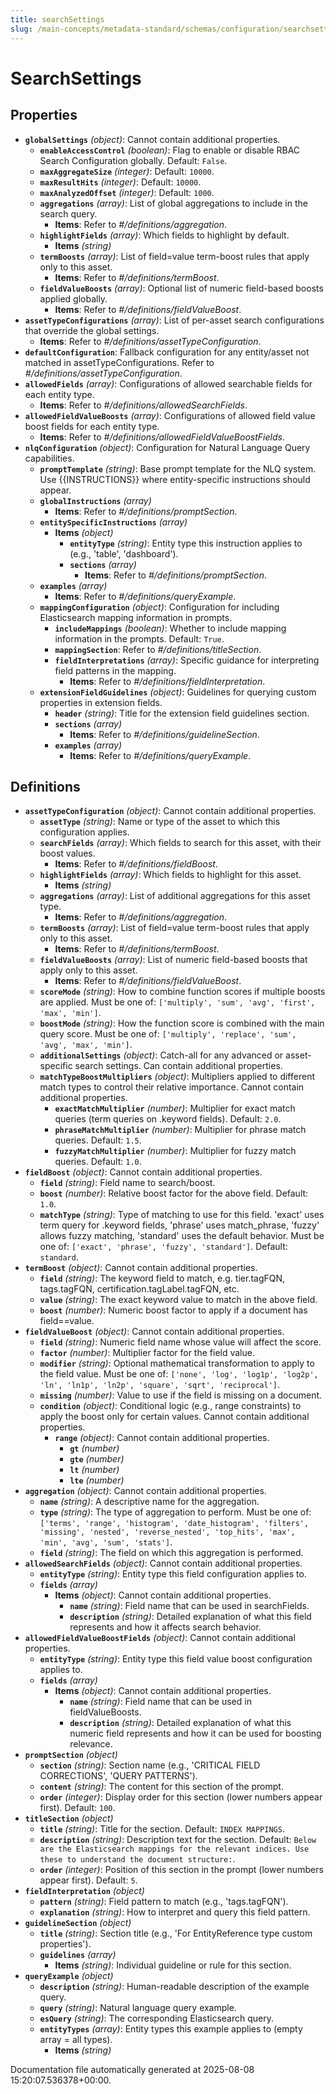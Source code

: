 ```yaml
---
title: searchSettings
slug: /main-concepts/metadata-standard/schemas/configuration/searchsettings
---
```


# SearchSettings

## Properties

- **`globalSettings`** *(object)*: Cannot contain additional properties.
  - **`enableAccessControl`** *(boolean)*: Flag to enable or disable RBAC Search Configuration globally. Default: `False`.
  - **`maxAggregateSize`** *(integer)*: Default: `10000`.
  - **`maxResultHits`** *(integer)*: Default: `10000`.
  - **`maxAnalyzedOffset`** *(integer)*: Default: `1000`.
  - **`aggregations`** *(array)*: List of global aggregations to include in the search query.
    - **Items**: Refer to *#/definitions/aggregation*.
  - **`highlightFields`** *(array)*: Which fields to highlight by default.
    - **Items** *(string)*
  - **`termBoosts`** *(array)*: List of field=value term-boost rules that apply only to this asset.
    - **Items**: Refer to *#/definitions/termBoost*.
  - **`fieldValueBoosts`** *(array)*: Optional list of numeric field-based boosts applied globally.
    - **Items**: Refer to *#/definitions/fieldValueBoost*.
- **`assetTypeConfigurations`** *(array)*: List of per-asset search configurations that override the global settings.
  - **Items**: Refer to *#/definitions/assetTypeConfiguration*.
- **`defaultConfiguration`**: Fallback configuration for any entity/asset not matched in assetTypeConfigurations. Refer to *#/definitions/assetTypeConfiguration*.
- **`allowedFields`** *(array)*: Configurations of allowed searchable fields for each entity type.
  - **Items**: Refer to *#/definitions/allowedSearchFields*.
- **`allowedFieldValueBoosts`** *(array)*: Configurations of allowed field value boost fields for each entity type.
  - **Items**: Refer to *#/definitions/allowedFieldValueBoostFields*.
- **`nlqConfiguration`** *(object)*: Configuration for Natural Language Query capabilities.
  - **`promptTemplate`** *(string)*: Base prompt template for the NLQ system. Use {{INSTRUCTIONS}} where entity-specific instructions should appear.
  - **`globalInstructions`** *(array)*
    - **Items**: Refer to *#/definitions/promptSection*.
  - **`entitySpecificInstructions`** *(array)*
    - **Items** *(object)*
      - **`entityType`** *(string)*: Entity type this instruction applies to (e.g., 'table', 'dashboard').
      - **`sections`** *(array)*
        - **Items**: Refer to *#/definitions/promptSection*.
  - **`examples`** *(array)*
    - **Items**: Refer to *#/definitions/queryExample*.
  - **`mappingConfiguration`** *(object)*: Configuration for including Elasticsearch mapping information in prompts.
    - **`includeMappings`** *(boolean)*: Whether to include mapping information in the prompts. Default: `True`.
    - **`mappingSection`**: Refer to *#/definitions/titleSection*.
    - **`fieldInterpretations`** *(array)*: Specific guidance for interpreting field patterns in the mapping.
      - **Items**: Refer to *#/definitions/fieldInterpretation*.
  - **`extensionFieldGuidelines`** *(object)*: Guidelines for querying custom properties in extension fields.
    - **`header`** *(string)*: Title for the extension field guidelines section.
    - **`sections`** *(array)*
      - **Items**: Refer to *#/definitions/guidelineSection*.
    - **`examples`** *(array)*
      - **Items**: Refer to *#/definitions/queryExample*.
## Definitions

- **`assetTypeConfiguration`** *(object)*: Cannot contain additional properties.
  - **`assetType`** *(string)*: Name or type of the asset to which this configuration applies.
  - **`searchFields`** *(array)*: Which fields to search for this asset, with their boost values.
    - **Items**: Refer to *#/definitions/fieldBoost*.
  - **`highlightFields`** *(array)*: Which fields to highlight for this asset.
    - **Items** *(string)*
  - **`aggregations`** *(array)*: List of additional aggregations for this asset type.
    - **Items**: Refer to *#/definitions/aggregation*.
  - **`termBoosts`** *(array)*: List of field=value term-boost rules that apply only to this asset.
    - **Items**: Refer to *#/definitions/termBoost*.
  - **`fieldValueBoosts`** *(array)*: List of numeric field-based boosts that apply only to this asset.
    - **Items**: Refer to *#/definitions/fieldValueBoost*.
  - **`scoreMode`** *(string)*: How to combine function scores if multiple boosts are applied. Must be one of: `['multiply', 'sum', 'avg', 'first', 'max', 'min']`.
  - **`boostMode`** *(string)*: How the function score is combined with the main query score. Must be one of: `['multiply', 'replace', 'sum', 'avg', 'max', 'min']`.
  - **`additionalSettings`** *(object)*: Catch-all for any advanced or asset-specific search settings. Can contain additional properties.
  - **`matchTypeBoostMultipliers`** *(object)*: Multipliers applied to different match types to control their relative importance. Cannot contain additional properties.
    - **`exactMatchMultiplier`** *(number)*: Multiplier for exact match queries (term queries on .keyword fields). Default: `2.0`.
    - **`phraseMatchMultiplier`** *(number)*: Multiplier for phrase match queries. Default: `1.5`.
    - **`fuzzyMatchMultiplier`** *(number)*: Multiplier for fuzzy match queries. Default: `1.0`.
- **`fieldBoost`** *(object)*: Cannot contain additional properties.
  - **`field`** *(string)*: Field name to search/boost.
  - **`boost`** *(number)*: Relative boost factor for the above field. Default: `1.0`.
  - **`matchType`** *(string)*: Type of matching to use for this field. 'exact' uses term query for .keyword fields, 'phrase' uses match_phrase, 'fuzzy' allows fuzzy matching, 'standard' uses the default behavior. Must be one of: `['exact', 'phrase', 'fuzzy', 'standard']`. Default: `standard`.
- **`termBoost`** *(object)*: Cannot contain additional properties.
  - **`field`** *(string)*: The keyword field to match, e.g. tier.tagFQN, tags.tagFQN, certification.tagLabel.tagFQN, etc.
  - **`value`** *(string)*: The exact keyword value to match in the above field.
  - **`boost`** *(number)*: Numeric boost factor to apply if a document has field==value.
- **`fieldValueBoost`** *(object)*: Cannot contain additional properties.
  - **`field`** *(string)*: Numeric field name whose value will affect the score.
  - **`factor`** *(number)*: Multiplier factor for the field value.
  - **`modifier`** *(string)*: Optional mathematical transformation to apply to the field value. Must be one of: `['none', 'log', 'log1p', 'log2p', 'ln', 'ln1p', 'ln2p', 'square', 'sqrt', 'reciprocal']`.
  - **`missing`** *(number)*: Value to use if the field is missing on a document.
  - **`condition`** *(object)*: Conditional logic (e.g., range constraints) to apply the boost only for certain values. Cannot contain additional properties.
    - **`range`** *(object)*: Cannot contain additional properties.
      - **`gt`** *(number)*
      - **`gte`** *(number)*
      - **`lt`** *(number)*
      - **`lte`** *(number)*
- **`aggregation`** *(object)*: Cannot contain additional properties.
  - **`name`** *(string)*: A descriptive name for the aggregation.
  - **`type`** *(string)*: The type of aggregation to perform. Must be one of: `['terms', 'range', 'histogram', 'date_histogram', 'filters', 'missing', 'nested', 'reverse_nested', 'top_hits', 'max', 'min', 'avg', 'sum', 'stats']`.
  - **`field`** *(string)*: The field on which this aggregation is performed.
- **`allowedSearchFields`** *(object)*: Cannot contain additional properties.
  - **`entityType`** *(string)*: Entity type this field configuration applies to.
  - **`fields`** *(array)*
    - **Items** *(object)*: Cannot contain additional properties.
      - **`name`** *(string)*: Field name that can be used in searchFields.
      - **`description`** *(string)*: Detailed explanation of what this field represents and how it affects search behavior.
- **`allowedFieldValueBoostFields`** *(object)*: Cannot contain additional properties.
  - **`entityType`** *(string)*: Entity type this field value boost configuration applies to.
  - **`fields`** *(array)*
    - **Items** *(object)*: Cannot contain additional properties.
      - **`name`** *(string)*: Field name that can be used in fieldValueBoosts.
      - **`description`** *(string)*: Detailed explanation of what this numeric field represents and how it can be used for boosting relevance.
- **`promptSection`** *(object)*
  - **`section`** *(string)*: Section name (e.g., 'CRITICAL FIELD CORRECTIONS', 'QUERY PATTERNS').
  - **`content`** *(string)*: The content for this section of the prompt.
  - **`order`** *(integer)*: Display order for this section (lower numbers appear first). Default: `100`.
- **`titleSection`** *(object)*
  - **`title`** *(string)*: Title for the section. Default: `INDEX MAPPINGS`.
  - **`description`** *(string)*: Description text for the section. Default: `Below are the Elasticsearch mappings for the relevant indices. Use these to understand the document structure:`.
  - **`order`** *(integer)*: Position of this section in the prompt (lower numbers appear first). Default: `5`.
- **`fieldInterpretation`** *(object)*
  - **`pattern`** *(string)*: Field pattern to match (e.g., 'tags.tagFQN').
  - **`explanation`** *(string)*: How to interpret and query this field pattern.
- **`guidelineSection`** *(object)*
  - **`title`** *(string)*: Section title (e.g., 'For EntityReference type custom properties').
  - **`guidelines`** *(array)*
    - **Items** *(string)*: Individual guideline or rule for this section.
- **`queryExample`** *(object)*
  - **`description`** *(string)*: Human-readable description of the example query.
  - **`query`** *(string)*: Natural language query example.
  - **`esQuery`** *(string)*: The corresponding Elasticsearch query.
  - **`entityTypes`** *(array)*: Entity types this example applies to (empty array = all types).
    - **Items** *(string)*


Documentation file automatically generated at 2025-08-08 15:20:07.536378+00:00.
